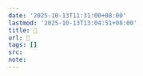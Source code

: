 ```yaml
---
date: '2025-10-13T11:31:00+08:00'
lastmod: '2025-10-13T13:04:51+08:00'
title: 󰧺
url: 󰧺
tags: []
src:
note:
---
```

